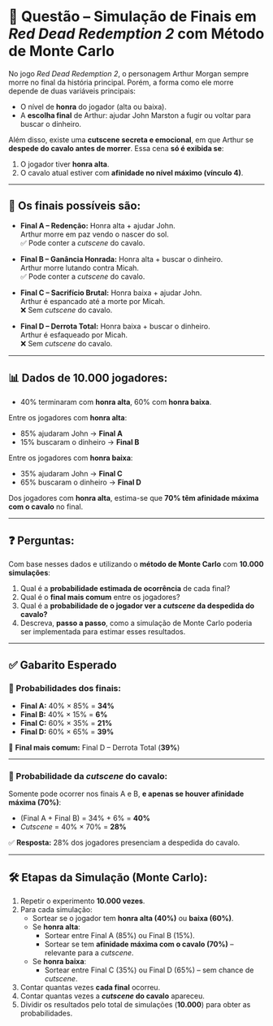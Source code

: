 # 🎯 Questão – Simulação de Finais em *Red Dead Redemption 2* com Método de Monte Carlo

No jogo *Red Dead Redemption 2*, o personagem Arthur Morgan sempre morre no final da história principal. Porém, a forma como ele morre depende de duas variáveis principais:

- O nível de **honra** do jogador (alta ou baixa).
- A **escolha final** de Arthur: ajudar John Marston a fugir ou voltar para buscar o dinheiro.

Além disso, existe uma **cutscene secreta e emocional**, em que Arthur se **despede do cavalo antes de morrer**. Essa cena **só é exibida se**:

1. O jogador tiver **honra alta**.
2. O cavalo atual estiver com **afinidade no nível máximo (vínculo 4)**.

---

## 🧱 Os finais possíveis são:

- **Final A – Redenção:** Honra alta + ajudar John.  
  Arthur morre em paz vendo o nascer do sol.  
  ✅ Pode conter a *cutscene* do cavalo.

- **Final B – Ganância Honrada:** Honra alta + buscar o dinheiro.  
  Arthur morre lutando contra Micah.  
  ✅ Pode conter a *cutscene* do cavalo.

- **Final C – Sacrifício Brutal:** Honra baixa + ajudar John.  
  Arthur é espancado até a morte por Micah.  
  ❌ Sem *cutscene* do cavalo.

- **Final D – Derrota Total:** Honra baixa + buscar o dinheiro.  
  Arthur é esfaqueado por Micah.  
  ❌ Sem *cutscene* do cavalo.

---

## 📊 Dados de 10.000 jogadores:

- 40% terminaram com **honra alta**, 60% com **honra baixa**.

Entre os jogadores com **honra alta**:
- 85% ajudaram John → **Final A**
- 15% buscaram o dinheiro → **Final B**

Entre os jogadores com **honra baixa**:
- 35% ajudaram John → **Final C**
- 65% buscaram o dinheiro → **Final D**

Dos jogadores com **honra alta**, estima-se que **70% têm afinidade máxima com o cavalo** no final.

---

## ❓ Perguntas:

Com base nesses dados e utilizando o **método de Monte Carlo** com **10.000 simulações**:

1. Qual é a **probabilidade estimada de ocorrência** de cada final?
2. Qual é o **final mais comum** entre os jogadores?
3. Qual é a **probabilidade de o jogador ver a *cutscene* da despedida do cavalo?**
4. Descreva, **passo a passo**, como a simulação de Monte Carlo poderia ser implementada para estimar esses resultados.

---

## ✅ Gabarito Esperado

### 📌 Probabilidades dos finais:

- **Final A:** 40% × 85% = **34%**
- **Final B:** 40% × 15% = **6%**
- **Final C:** 60% × 35% = **21%**
- **Final D:** 60% × 65% = **39%**

🔺 **Final mais comum:** Final D – Derrota Total (**39%**)

---

### 🐴 Probabilidade da *cutscene* do cavalo:

Somente pode ocorrer nos finais A e B, **e apenas se houver afinidade máxima (70%)**:

- (Final A + Final B) = 34% + 6% = **40%**
- *Cutscene* = 40% × 70% = **28%**

✅ **Resposta:** 28% dos jogadores presenciam a despedida do cavalo.

---

## 🛠️ Etapas da Simulação (Monte Carlo):

1. Repetir o experimento **10.000 vezes**.
2. Para cada simulação:
   - Sortear se o jogador tem **honra alta (40%)** ou **baixa (60%)**.
   - Se **honra alta**:
     - Sortear entre Final A (85%) ou Final B (15%).
     - Sortear se tem **afinidade máxima com o cavalo (70%)** – relevante para a *cutscene*.
   - Se **honra baixa**:
     - Sortear entre Final C (35%) ou Final D (65%) – sem chance de *cutscene*.
3. Contar quantas vezes **cada final** ocorreu.
4. Contar quantas vezes a ***cutscene* do cavalo** apareceu.
5. Dividir os resultados pelo total de simulações (**10.000**) para obter as probabilidades.
